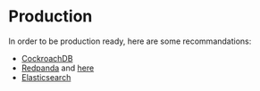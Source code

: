 # Production

In order to be production ready, here are some recommandations:
- [CockroachDB](https://www.cockroachlabs.com/docs/stable/recommended-production-settings.html)
- [Redpanda](https://docs.redpanda.com/current/deploy/deployment-option/self-hosted/manual/production/production-deployment/) and [here](https://docs.redpanda.com/current/manage/security/authorization/acl/)
- [Elasticsearch](https://www.elastic.co/guide/en/elasticsearch/reference/master/configuring-tls.html)
